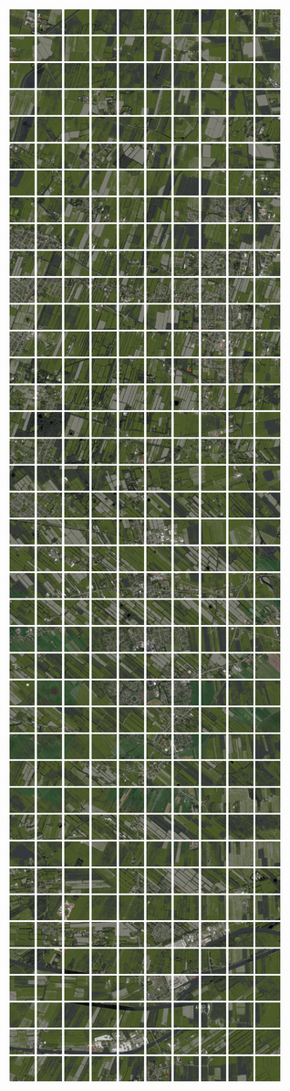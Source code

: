 <html>
<div>
<img src="https://github.com/HakkaTjakka/NL_TILE_MAP/blob/main/18/641/-1069/r.6410.-10690.png" height="44" width="44">
<img src="https://github.com/HakkaTjakka/NL_TILE_MAP/blob/main/18/641/-1069/r.6411.-10690.png" height="44" width="44">
<img src="https://github.com/HakkaTjakka/NL_TILE_MAP/blob/main/18/641/-1069/r.6412.-10690.png" height="44" width="44">
<img src="https://github.com/HakkaTjakka/NL_TILE_MAP/blob/main/18/641/-1069/r.6413.-10690.png" height="44" width="44">
<img src="https://github.com/HakkaTjakka/NL_TILE_MAP/blob/main/18/641/-1069/r.6414.-10690.png" height="44" width="44">
<img src="https://github.com/HakkaTjakka/NL_TILE_MAP/blob/main/18/641/-1069/r.6415.-10690.png" height="44" width="44">
<img src="https://github.com/HakkaTjakka/NL_TILE_MAP/blob/main/18/641/-1069/r.6416.-10690.png" height="44" width="44">
<img src="https://github.com/HakkaTjakka/NL_TILE_MAP/blob/main/18/641/-1069/r.6417.-10690.png" height="44" width="44">
<img src="https://github.com/HakkaTjakka/NL_TILE_MAP/blob/main/18/641/-1069/r.6418.-10690.png" height="44" width="44">
<img src="https://github.com/HakkaTjakka/NL_TILE_MAP/blob/main/18/641/-1069/r.6419.-10690.png" height="44" width="44">
<img src="https://github.com/HakkaTjakka/NL_TILE_MAP/blob/main/18/642/-1069/r.6420.-10690.png" height="44" width="44">
<img src="https://github.com/HakkaTjakka/NL_TILE_MAP/blob/main/18/642/-1069/r.6421.-10690.png" height="44" width="44">
<img src="https://github.com/HakkaTjakka/NL_TILE_MAP/blob/main/18/642/-1069/r.6422.-10690.png" height="44" width="44">
<img src="https://github.com/HakkaTjakka/NL_TILE_MAP/blob/main/18/642/-1069/r.6423.-10690.png" height="44" width="44">
<img src="https://github.com/HakkaTjakka/NL_TILE_MAP/blob/main/18/642/-1069/r.6424.-10690.png" height="44" width="44">
<img src="https://github.com/HakkaTjakka/NL_TILE_MAP/blob/main/18/642/-1069/r.6425.-10690.png" height="44" width="44">
<img src="https://github.com/HakkaTjakka/NL_TILE_MAP/blob/main/18/642/-1069/r.6426.-10690.png" height="44" width="44">
<img src="https://github.com/HakkaTjakka/NL_TILE_MAP/blob/main/18/642/-1069/r.6427.-10690.png" height="44" width="44">
<img src="https://github.com/HakkaTjakka/NL_TILE_MAP/blob/main/18/642/-1069/r.6428.-10690.png" height="44" width="44">
<img src="https://github.com/HakkaTjakka/NL_TILE_MAP/blob/main/18/642/-1069/r.6429.-10690.png" height="44" width="44">
<br>
<img src="https://github.com/HakkaTjakka/NL_TILE_MAP/blob/main/18/641/-1069/r.6410.-10689.png" height="44" width="44">
<img src="https://github.com/HakkaTjakka/NL_TILE_MAP/blob/main/18/641/-1069/r.6411.-10689.png" height="44" width="44">
<img src="https://github.com/HakkaTjakka/NL_TILE_MAP/blob/main/18/641/-1069/r.6412.-10689.png" height="44" width="44">
<img src="https://github.com/HakkaTjakka/NL_TILE_MAP/blob/main/18/641/-1069/r.6413.-10689.png" height="44" width="44">
<img src="https://github.com/HakkaTjakka/NL_TILE_MAP/blob/main/18/641/-1069/r.6414.-10689.png" height="44" width="44">
<img src="https://github.com/HakkaTjakka/NL_TILE_MAP/blob/main/18/641/-1069/r.6415.-10689.png" height="44" width="44">
<img src="https://github.com/HakkaTjakka/NL_TILE_MAP/blob/main/18/641/-1069/r.6416.-10689.png" height="44" width="44">
<img src="https://github.com/HakkaTjakka/NL_TILE_MAP/blob/main/18/641/-1069/r.6417.-10689.png" height="44" width="44">
<img src="https://github.com/HakkaTjakka/NL_TILE_MAP/blob/main/18/641/-1069/r.6418.-10689.png" height="44" width="44">
<img src="https://github.com/HakkaTjakka/NL_TILE_MAP/blob/main/18/641/-1069/r.6419.-10689.png" height="44" width="44">
<img src="https://github.com/HakkaTjakka/NL_TILE_MAP/blob/main/18/642/-1069/r.6420.-10689.png" height="44" width="44">
<img src="https://github.com/HakkaTjakka/NL_TILE_MAP/blob/main/18/642/-1069/r.6421.-10689.png" height="44" width="44">
<img src="https://github.com/HakkaTjakka/NL_TILE_MAP/blob/main/18/642/-1069/r.6422.-10689.png" height="44" width="44">
<img src="https://github.com/HakkaTjakka/NL_TILE_MAP/blob/main/18/642/-1069/r.6423.-10689.png" height="44" width="44">
<img src="https://github.com/HakkaTjakka/NL_TILE_MAP/blob/main/18/642/-1069/r.6424.-10689.png" height="44" width="44">
<img src="https://github.com/HakkaTjakka/NL_TILE_MAP/blob/main/18/642/-1069/r.6425.-10689.png" height="44" width="44">
<img src="https://github.com/HakkaTjakka/NL_TILE_MAP/blob/main/18/642/-1069/r.6426.-10689.png" height="44" width="44">
<img src="https://github.com/HakkaTjakka/NL_TILE_MAP/blob/main/18/642/-1069/r.6427.-10689.png" height="44" width="44">
<img src="https://github.com/HakkaTjakka/NL_TILE_MAP/blob/main/18/642/-1069/r.6428.-10689.png" height="44" width="44">
<img src="https://github.com/HakkaTjakka/NL_TILE_MAP/blob/main/18/642/-1069/r.6429.-10689.png" height="44" width="44">
<br>
<img src="https://github.com/HakkaTjakka/NL_TILE_MAP/blob/main/18/641/-1069/r.6410.-10688.png" height="44" width="44">
<img src="https://github.com/HakkaTjakka/NL_TILE_MAP/blob/main/18/641/-1069/r.6411.-10688.png" height="44" width="44">
<img src="https://github.com/HakkaTjakka/NL_TILE_MAP/blob/main/18/641/-1069/r.6412.-10688.png" height="44" width="44">
<img src="https://github.com/HakkaTjakka/NL_TILE_MAP/blob/main/18/641/-1069/r.6413.-10688.png" height="44" width="44">
<img src="https://github.com/HakkaTjakka/NL_TILE_MAP/blob/main/18/641/-1069/r.6414.-10688.png" height="44" width="44">
<img src="https://github.com/HakkaTjakka/NL_TILE_MAP/blob/main/18/641/-1069/r.6415.-10688.png" height="44" width="44">
<img src="https://github.com/HakkaTjakka/NL_TILE_MAP/blob/main/18/641/-1069/r.6416.-10688.png" height="44" width="44">
<img src="https://github.com/HakkaTjakka/NL_TILE_MAP/blob/main/18/641/-1069/r.6417.-10688.png" height="44" width="44">
<img src="https://github.com/HakkaTjakka/NL_TILE_MAP/blob/main/18/641/-1069/r.6418.-10688.png" height="44" width="44">
<img src="https://github.com/HakkaTjakka/NL_TILE_MAP/blob/main/18/641/-1069/r.6419.-10688.png" height="44" width="44">
<img src="https://github.com/HakkaTjakka/NL_TILE_MAP/blob/main/18/642/-1069/r.6420.-10688.png" height="44" width="44">
<img src="https://github.com/HakkaTjakka/NL_TILE_MAP/blob/main/18/642/-1069/r.6421.-10688.png" height="44" width="44">
<img src="https://github.com/HakkaTjakka/NL_TILE_MAP/blob/main/18/642/-1069/r.6422.-10688.png" height="44" width="44">
<img src="https://github.com/HakkaTjakka/NL_TILE_MAP/blob/main/18/642/-1069/r.6423.-10688.png" height="44" width="44">
<img src="https://github.com/HakkaTjakka/NL_TILE_MAP/blob/main/18/642/-1069/r.6424.-10688.png" height="44" width="44">
<img src="https://github.com/HakkaTjakka/NL_TILE_MAP/blob/main/18/642/-1069/r.6425.-10688.png" height="44" width="44">
<img src="https://github.com/HakkaTjakka/NL_TILE_MAP/blob/main/18/642/-1069/r.6426.-10688.png" height="44" width="44">
<img src="https://github.com/HakkaTjakka/NL_TILE_MAP/blob/main/18/642/-1069/r.6427.-10688.png" height="44" width="44">
<img src="https://github.com/HakkaTjakka/NL_TILE_MAP/blob/main/18/642/-1069/r.6428.-10688.png" height="44" width="44">
<img src="https://github.com/HakkaTjakka/NL_TILE_MAP/blob/main/18/642/-1069/r.6429.-10688.png" height="44" width="44">
<br>
<img src="https://github.com/HakkaTjakka/NL_TILE_MAP/blob/main/18/641/-1069/r.6410.-10687.png" height="44" width="44">
<img src="https://github.com/HakkaTjakka/NL_TILE_MAP/blob/main/18/641/-1069/r.6411.-10687.png" height="44" width="44">
<img src="https://github.com/HakkaTjakka/NL_TILE_MAP/blob/main/18/641/-1069/r.6412.-10687.png" height="44" width="44">
<img src="https://github.com/HakkaTjakka/NL_TILE_MAP/blob/main/18/641/-1069/r.6413.-10687.png" height="44" width="44">
<img src="https://github.com/HakkaTjakka/NL_TILE_MAP/blob/main/18/641/-1069/r.6414.-10687.png" height="44" width="44">
<img src="https://github.com/HakkaTjakka/NL_TILE_MAP/blob/main/18/641/-1069/r.6415.-10687.png" height="44" width="44">
<img src="https://github.com/HakkaTjakka/NL_TILE_MAP/blob/main/18/641/-1069/r.6416.-10687.png" height="44" width="44">
<img src="https://github.com/HakkaTjakka/NL_TILE_MAP/blob/main/18/641/-1069/r.6417.-10687.png" height="44" width="44">
<img src="https://github.com/HakkaTjakka/NL_TILE_MAP/blob/main/18/641/-1069/r.6418.-10687.png" height="44" width="44">
<img src="https://github.com/HakkaTjakka/NL_TILE_MAP/blob/main/18/641/-1069/r.6419.-10687.png" height="44" width="44">
<img src="https://github.com/HakkaTjakka/NL_TILE_MAP/blob/main/18/642/-1069/r.6420.-10687.png" height="44" width="44">
<img src="https://github.com/HakkaTjakka/NL_TILE_MAP/blob/main/18/642/-1069/r.6421.-10687.png" height="44" width="44">
<img src="https://github.com/HakkaTjakka/NL_TILE_MAP/blob/main/18/642/-1069/r.6422.-10687.png" height="44" width="44">
<img src="https://github.com/HakkaTjakka/NL_TILE_MAP/blob/main/18/642/-1069/r.6423.-10687.png" height="44" width="44">
<img src="https://github.com/HakkaTjakka/NL_TILE_MAP/blob/main/18/642/-1069/r.6424.-10687.png" height="44" width="44">
<img src="https://github.com/HakkaTjakka/NL_TILE_MAP/blob/main/18/642/-1069/r.6425.-10687.png" height="44" width="44">
<img src="https://github.com/HakkaTjakka/NL_TILE_MAP/blob/main/18/642/-1069/r.6426.-10687.png" height="44" width="44">
<img src="https://github.com/HakkaTjakka/NL_TILE_MAP/blob/main/18/642/-1069/r.6427.-10687.png" height="44" width="44">
<img src="https://github.com/HakkaTjakka/NL_TILE_MAP/blob/main/18/642/-1069/r.6428.-10687.png" height="44" width="44">
<img src="https://github.com/HakkaTjakka/NL_TILE_MAP/blob/main/18/642/-1069/r.6429.-10687.png" height="44" width="44">
<br>
<img src="https://github.com/HakkaTjakka/NL_TILE_MAP/blob/main/18/641/-1069/r.6410.-10686.png" height="44" width="44">
<img src="https://github.com/HakkaTjakka/NL_TILE_MAP/blob/main/18/641/-1069/r.6411.-10686.png" height="44" width="44">
<img src="https://github.com/HakkaTjakka/NL_TILE_MAP/blob/main/18/641/-1069/r.6412.-10686.png" height="44" width="44">
<img src="https://github.com/HakkaTjakka/NL_TILE_MAP/blob/main/18/641/-1069/r.6413.-10686.png" height="44" width="44">
<img src="https://github.com/HakkaTjakka/NL_TILE_MAP/blob/main/18/641/-1069/r.6414.-10686.png" height="44" width="44">
<img src="https://github.com/HakkaTjakka/NL_TILE_MAP/blob/main/18/641/-1069/r.6415.-10686.png" height="44" width="44">
<img src="https://github.com/HakkaTjakka/NL_TILE_MAP/blob/main/18/641/-1069/r.6416.-10686.png" height="44" width="44">
<img src="https://github.com/HakkaTjakka/NL_TILE_MAP/blob/main/18/641/-1069/r.6417.-10686.png" height="44" width="44">
<img src="https://github.com/HakkaTjakka/NL_TILE_MAP/blob/main/18/641/-1069/r.6418.-10686.png" height="44" width="44">
<img src="https://github.com/HakkaTjakka/NL_TILE_MAP/blob/main/18/641/-1069/r.6419.-10686.png" height="44" width="44">
<img src="https://github.com/HakkaTjakka/NL_TILE_MAP/blob/main/18/642/-1069/r.6420.-10686.png" height="44" width="44">
<img src="https://github.com/HakkaTjakka/NL_TILE_MAP/blob/main/18/642/-1069/r.6421.-10686.png" height="44" width="44">
<img src="https://github.com/HakkaTjakka/NL_TILE_MAP/blob/main/18/642/-1069/r.6422.-10686.png" height="44" width="44">
<img src="https://github.com/HakkaTjakka/NL_TILE_MAP/blob/main/18/642/-1069/r.6423.-10686.png" height="44" width="44">
<img src="https://github.com/HakkaTjakka/NL_TILE_MAP/blob/main/18/642/-1069/r.6424.-10686.png" height="44" width="44">
<img src="https://github.com/HakkaTjakka/NL_TILE_MAP/blob/main/18/642/-1069/r.6425.-10686.png" height="44" width="44">
<img src="https://github.com/HakkaTjakka/NL_TILE_MAP/blob/main/18/642/-1069/r.6426.-10686.png" height="44" width="44">
<img src="https://github.com/HakkaTjakka/NL_TILE_MAP/blob/main/18/642/-1069/r.6427.-10686.png" height="44" width="44">
<img src="https://github.com/HakkaTjakka/NL_TILE_MAP/blob/main/18/642/-1069/r.6428.-10686.png" height="44" width="44">
<img src="https://github.com/HakkaTjakka/NL_TILE_MAP/blob/main/18/642/-1069/r.6429.-10686.png" height="44" width="44">
<br>
<img src="https://github.com/HakkaTjakka/NL_TILE_MAP/blob/main/18/641/-1069/r.6410.-10685.png" height="44" width="44">
<img src="https://github.com/HakkaTjakka/NL_TILE_MAP/blob/main/18/641/-1069/r.6411.-10685.png" height="44" width="44">
<img src="https://github.com/HakkaTjakka/NL_TILE_MAP/blob/main/18/641/-1069/r.6412.-10685.png" height="44" width="44">
<img src="https://github.com/HakkaTjakka/NL_TILE_MAP/blob/main/18/641/-1069/r.6413.-10685.png" height="44" width="44">
<img src="https://github.com/HakkaTjakka/NL_TILE_MAP/blob/main/18/641/-1069/r.6414.-10685.png" height="44" width="44">
<img src="https://github.com/HakkaTjakka/NL_TILE_MAP/blob/main/18/641/-1069/r.6415.-10685.png" height="44" width="44">
<img src="https://github.com/HakkaTjakka/NL_TILE_MAP/blob/main/18/641/-1069/r.6416.-10685.png" height="44" width="44">
<img src="https://github.com/HakkaTjakka/NL_TILE_MAP/blob/main/18/641/-1069/r.6417.-10685.png" height="44" width="44">
<img src="https://github.com/HakkaTjakka/NL_TILE_MAP/blob/main/18/641/-1069/r.6418.-10685.png" height="44" width="44">
<img src="https://github.com/HakkaTjakka/NL_TILE_MAP/blob/main/18/641/-1069/r.6419.-10685.png" height="44" width="44">
<img src="https://github.com/HakkaTjakka/NL_TILE_MAP/blob/main/18/642/-1069/r.6420.-10685.png" height="44" width="44">
<img src="https://github.com/HakkaTjakka/NL_TILE_MAP/blob/main/18/642/-1069/r.6421.-10685.png" height="44" width="44">
<img src="https://github.com/HakkaTjakka/NL_TILE_MAP/blob/main/18/642/-1069/r.6422.-10685.png" height="44" width="44">
<img src="https://github.com/HakkaTjakka/NL_TILE_MAP/blob/main/18/642/-1069/r.6423.-10685.png" height="44" width="44">
<img src="https://github.com/HakkaTjakka/NL_TILE_MAP/blob/main/18/642/-1069/r.6424.-10685.png" height="44" width="44">
<img src="https://github.com/HakkaTjakka/NL_TILE_MAP/blob/main/18/642/-1069/r.6425.-10685.png" height="44" width="44">
<img src="https://github.com/HakkaTjakka/NL_TILE_MAP/blob/main/18/642/-1069/r.6426.-10685.png" height="44" width="44">
<img src="https://github.com/HakkaTjakka/NL_TILE_MAP/blob/main/18/642/-1069/r.6427.-10685.png" height="44" width="44">
<img src="https://github.com/HakkaTjakka/NL_TILE_MAP/blob/main/18/642/-1069/r.6428.-10685.png" height="44" width="44">
<img src="https://github.com/HakkaTjakka/NL_TILE_MAP/blob/main/18/642/-1069/r.6429.-10685.png" height="44" width="44">
<br>
<img src="https://github.com/HakkaTjakka/NL_TILE_MAP/blob/main/18/641/-1069/r.6410.-10684.png" height="44" width="44">
<img src="https://github.com/HakkaTjakka/NL_TILE_MAP/blob/main/18/641/-1069/r.6411.-10684.png" height="44" width="44">
<img src="https://github.com/HakkaTjakka/NL_TILE_MAP/blob/main/18/641/-1069/r.6412.-10684.png" height="44" width="44">
<img src="https://github.com/HakkaTjakka/NL_TILE_MAP/blob/main/18/641/-1069/r.6413.-10684.png" height="44" width="44">
<img src="https://github.com/HakkaTjakka/NL_TILE_MAP/blob/main/18/641/-1069/r.6414.-10684.png" height="44" width="44">
<img src="https://github.com/HakkaTjakka/NL_TILE_MAP/blob/main/18/641/-1069/r.6415.-10684.png" height="44" width="44">
<img src="https://github.com/HakkaTjakka/NL_TILE_MAP/blob/main/18/641/-1069/r.6416.-10684.png" height="44" width="44">
<img src="https://github.com/HakkaTjakka/NL_TILE_MAP/blob/main/18/641/-1069/r.6417.-10684.png" height="44" width="44">
<img src="https://github.com/HakkaTjakka/NL_TILE_MAP/blob/main/18/641/-1069/r.6418.-10684.png" height="44" width="44">
<img src="https://github.com/HakkaTjakka/NL_TILE_MAP/blob/main/18/641/-1069/r.6419.-10684.png" height="44" width="44">
<img src="https://github.com/HakkaTjakka/NL_TILE_MAP/blob/main/18/642/-1069/r.6420.-10684.png" height="44" width="44">
<img src="https://github.com/HakkaTjakka/NL_TILE_MAP/blob/main/18/642/-1069/r.6421.-10684.png" height="44" width="44">
<img src="https://github.com/HakkaTjakka/NL_TILE_MAP/blob/main/18/642/-1069/r.6422.-10684.png" height="44" width="44">
<img src="https://github.com/HakkaTjakka/NL_TILE_MAP/blob/main/18/642/-1069/r.6423.-10684.png" height="44" width="44">
<img src="https://github.com/HakkaTjakka/NL_TILE_MAP/blob/main/18/642/-1069/r.6424.-10684.png" height="44" width="44">
<img src="https://github.com/HakkaTjakka/NL_TILE_MAP/blob/main/18/642/-1069/r.6425.-10684.png" height="44" width="44">
<img src="https://github.com/HakkaTjakka/NL_TILE_MAP/blob/main/18/642/-1069/r.6426.-10684.png" height="44" width="44">
<img src="https://github.com/HakkaTjakka/NL_TILE_MAP/blob/main/18/642/-1069/r.6427.-10684.png" height="44" width="44">
<img src="https://github.com/HakkaTjakka/NL_TILE_MAP/blob/main/18/642/-1069/r.6428.-10684.png" height="44" width="44">
<img src="https://github.com/HakkaTjakka/NL_TILE_MAP/blob/main/18/642/-1069/r.6429.-10684.png" height="44" width="44">
<br>
<img src="https://github.com/HakkaTjakka/NL_TILE_MAP/blob/main/18/641/-1069/r.6410.-10683.png" height="44" width="44">
<img src="https://github.com/HakkaTjakka/NL_TILE_MAP/blob/main/18/641/-1069/r.6411.-10683.png" height="44" width="44">
<img src="https://github.com/HakkaTjakka/NL_TILE_MAP/blob/main/18/641/-1069/r.6412.-10683.png" height="44" width="44">
<img src="https://github.com/HakkaTjakka/NL_TILE_MAP/blob/main/18/641/-1069/r.6413.-10683.png" height="44" width="44">
<img src="https://github.com/HakkaTjakka/NL_TILE_MAP/blob/main/18/641/-1069/r.6414.-10683.png" height="44" width="44">
<img src="https://github.com/HakkaTjakka/NL_TILE_MAP/blob/main/18/641/-1069/r.6415.-10683.png" height="44" width="44">
<img src="https://github.com/HakkaTjakka/NL_TILE_MAP/blob/main/18/641/-1069/r.6416.-10683.png" height="44" width="44">
<img src="https://github.com/HakkaTjakka/NL_TILE_MAP/blob/main/18/641/-1069/r.6417.-10683.png" height="44" width="44">
<img src="https://github.com/HakkaTjakka/NL_TILE_MAP/blob/main/18/641/-1069/r.6418.-10683.png" height="44" width="44">
<img src="https://github.com/HakkaTjakka/NL_TILE_MAP/blob/main/18/641/-1069/r.6419.-10683.png" height="44" width="44">
<img src="https://github.com/HakkaTjakka/NL_TILE_MAP/blob/main/18/642/-1069/r.6420.-10683.png" height="44" width="44">
<img src="https://github.com/HakkaTjakka/NL_TILE_MAP/blob/main/18/642/-1069/r.6421.-10683.png" height="44" width="44">
<img src="https://github.com/HakkaTjakka/NL_TILE_MAP/blob/main/18/642/-1069/r.6422.-10683.png" height="44" width="44">
<img src="https://github.com/HakkaTjakka/NL_TILE_MAP/blob/main/18/642/-1069/r.6423.-10683.png" height="44" width="44">
<img src="https://github.com/HakkaTjakka/NL_TILE_MAP/blob/main/18/642/-1069/r.6424.-10683.png" height="44" width="44">
<img src="https://github.com/HakkaTjakka/NL_TILE_MAP/blob/main/18/642/-1069/r.6425.-10683.png" height="44" width="44">
<img src="https://github.com/HakkaTjakka/NL_TILE_MAP/blob/main/18/642/-1069/r.6426.-10683.png" height="44" width="44">
<img src="https://github.com/HakkaTjakka/NL_TILE_MAP/blob/main/18/642/-1069/r.6427.-10683.png" height="44" width="44">
<img src="https://github.com/HakkaTjakka/NL_TILE_MAP/blob/main/18/642/-1069/r.6428.-10683.png" height="44" width="44">
<img src="https://github.com/HakkaTjakka/NL_TILE_MAP/blob/main/18/642/-1069/r.6429.-10683.png" height="44" width="44">
<br>
<img src="https://github.com/HakkaTjakka/NL_TILE_MAP/blob/main/18/641/-1069/r.6410.-10682.png" height="44" width="44">
<img src="https://github.com/HakkaTjakka/NL_TILE_MAP/blob/main/18/641/-1069/r.6411.-10682.png" height="44" width="44">
<img src="https://github.com/HakkaTjakka/NL_TILE_MAP/blob/main/18/641/-1069/r.6412.-10682.png" height="44" width="44">
<img src="https://github.com/HakkaTjakka/NL_TILE_MAP/blob/main/18/641/-1069/r.6413.-10682.png" height="44" width="44">
<img src="https://github.com/HakkaTjakka/NL_TILE_MAP/blob/main/18/641/-1069/r.6414.-10682.png" height="44" width="44">
<img src="https://github.com/HakkaTjakka/NL_TILE_MAP/blob/main/18/641/-1069/r.6415.-10682.png" height="44" width="44">
<img src="https://github.com/HakkaTjakka/NL_TILE_MAP/blob/main/18/641/-1069/r.6416.-10682.png" height="44" width="44">
<img src="https://github.com/HakkaTjakka/NL_TILE_MAP/blob/main/18/641/-1069/r.6417.-10682.png" height="44" width="44">
<img src="https://github.com/HakkaTjakka/NL_TILE_MAP/blob/main/18/641/-1069/r.6418.-10682.png" height="44" width="44">
<img src="https://github.com/HakkaTjakka/NL_TILE_MAP/blob/main/18/641/-1069/r.6419.-10682.png" height="44" width="44">
<img src="https://github.com/HakkaTjakka/NL_TILE_MAP/blob/main/18/642/-1069/r.6420.-10682.png" height="44" width="44">
<img src="https://github.com/HakkaTjakka/NL_TILE_MAP/blob/main/18/642/-1069/r.6421.-10682.png" height="44" width="44">
<img src="https://github.com/HakkaTjakka/NL_TILE_MAP/blob/main/18/642/-1069/r.6422.-10682.png" height="44" width="44">
<img src="https://github.com/HakkaTjakka/NL_TILE_MAP/blob/main/18/642/-1069/r.6423.-10682.png" height="44" width="44">
<img src="https://github.com/HakkaTjakka/NL_TILE_MAP/blob/main/18/642/-1069/r.6424.-10682.png" height="44" width="44">
<img src="https://github.com/HakkaTjakka/NL_TILE_MAP/blob/main/18/642/-1069/r.6425.-10682.png" height="44" width="44">
<img src="https://github.com/HakkaTjakka/NL_TILE_MAP/blob/main/18/642/-1069/r.6426.-10682.png" height="44" width="44">
<img src="https://github.com/HakkaTjakka/NL_TILE_MAP/blob/main/18/642/-1069/r.6427.-10682.png" height="44" width="44">
<img src="https://github.com/HakkaTjakka/NL_TILE_MAP/blob/main/18/642/-1069/r.6428.-10682.png" height="44" width="44">
<img src="https://github.com/HakkaTjakka/NL_TILE_MAP/blob/main/18/642/-1069/r.6429.-10682.png" height="44" width="44">
<br>
<img src="https://github.com/HakkaTjakka/NL_TILE_MAP/blob/main/18/641/-1069/r.6410.-10681.png" height="44" width="44">
<img src="https://github.com/HakkaTjakka/NL_TILE_MAP/blob/main/18/641/-1069/r.6411.-10681.png" height="44" width="44">
<img src="https://github.com/HakkaTjakka/NL_TILE_MAP/blob/main/18/641/-1069/r.6412.-10681.png" height="44" width="44">
<img src="https://github.com/HakkaTjakka/NL_TILE_MAP/blob/main/18/641/-1069/r.6413.-10681.png" height="44" width="44">
<img src="https://github.com/HakkaTjakka/NL_TILE_MAP/blob/main/18/641/-1069/r.6414.-10681.png" height="44" width="44">
<img src="https://github.com/HakkaTjakka/NL_TILE_MAP/blob/main/18/641/-1069/r.6415.-10681.png" height="44" width="44">
<img src="https://github.com/HakkaTjakka/NL_TILE_MAP/blob/main/18/641/-1069/r.6416.-10681.png" height="44" width="44">
<img src="https://github.com/HakkaTjakka/NL_TILE_MAP/blob/main/18/641/-1069/r.6417.-10681.png" height="44" width="44">
<img src="https://github.com/HakkaTjakka/NL_TILE_MAP/blob/main/18/641/-1069/r.6418.-10681.png" height="44" width="44">
<img src="https://github.com/HakkaTjakka/NL_TILE_MAP/blob/main/18/641/-1069/r.6419.-10681.png" height="44" width="44">
<img src="https://github.com/HakkaTjakka/NL_TILE_MAP/blob/main/18/642/-1069/r.6420.-10681.png" height="44" width="44">
<img src="https://github.com/HakkaTjakka/NL_TILE_MAP/blob/main/18/642/-1069/r.6421.-10681.png" height="44" width="44">
<img src="https://github.com/HakkaTjakka/NL_TILE_MAP/blob/main/18/642/-1069/r.6422.-10681.png" height="44" width="44">
<img src="https://github.com/HakkaTjakka/NL_TILE_MAP/blob/main/18/642/-1069/r.6423.-10681.png" height="44" width="44">
<img src="https://github.com/HakkaTjakka/NL_TILE_MAP/blob/main/18/642/-1069/r.6424.-10681.png" height="44" width="44">
<img src="https://github.com/HakkaTjakka/NL_TILE_MAP/blob/main/18/642/-1069/r.6425.-10681.png" height="44" width="44">
<img src="https://github.com/HakkaTjakka/NL_TILE_MAP/blob/main/18/642/-1069/r.6426.-10681.png" height="44" width="44">
<img src="https://github.com/HakkaTjakka/NL_TILE_MAP/blob/main/18/642/-1069/r.6427.-10681.png" height="44" width="44">
<img src="https://github.com/HakkaTjakka/NL_TILE_MAP/blob/main/18/642/-1069/r.6428.-10681.png" height="44" width="44">
<img src="https://github.com/HakkaTjakka/NL_TILE_MAP/blob/main/18/642/-1069/r.6429.-10681.png" height="44" width="44">
<br>
<img src="https://github.com/HakkaTjakka/NL_TILE_MAP/blob/main/18/641/-1068/r.6410.-10680.png" height="44" width="44">
<img src="https://github.com/HakkaTjakka/NL_TILE_MAP/blob/main/18/641/-1068/r.6411.-10680.png" height="44" width="44">
<img src="https://github.com/HakkaTjakka/NL_TILE_MAP/blob/main/18/641/-1068/r.6412.-10680.png" height="44" width="44">
<img src="https://github.com/HakkaTjakka/NL_TILE_MAP/blob/main/18/641/-1068/r.6413.-10680.png" height="44" width="44">
<img src="https://github.com/HakkaTjakka/NL_TILE_MAP/blob/main/18/641/-1068/r.6414.-10680.png" height="44" width="44">
<img src="https://github.com/HakkaTjakka/NL_TILE_MAP/blob/main/18/641/-1068/r.6415.-10680.png" height="44" width="44">
<img src="https://github.com/HakkaTjakka/NL_TILE_MAP/blob/main/18/641/-1068/r.6416.-10680.png" height="44" width="44">
<img src="https://github.com/HakkaTjakka/NL_TILE_MAP/blob/main/18/641/-1068/r.6417.-10680.png" height="44" width="44">
<img src="https://github.com/HakkaTjakka/NL_TILE_MAP/blob/main/18/641/-1068/r.6418.-10680.png" height="44" width="44">
<img src="https://github.com/HakkaTjakka/NL_TILE_MAP/blob/main/18/641/-1068/r.6419.-10680.png" height="44" width="44">
<img src="https://github.com/HakkaTjakka/NL_TILE_MAP/blob/main/18/642/-1068/r.6420.-10680.png" height="44" width="44">
<img src="https://github.com/HakkaTjakka/NL_TILE_MAP/blob/main/18/642/-1068/r.6421.-10680.png" height="44" width="44">
<img src="https://github.com/HakkaTjakka/NL_TILE_MAP/blob/main/18/642/-1068/r.6422.-10680.png" height="44" width="44">
<img src="https://github.com/HakkaTjakka/NL_TILE_MAP/blob/main/18/642/-1068/r.6423.-10680.png" height="44" width="44">
<img src="https://github.com/HakkaTjakka/NL_TILE_MAP/blob/main/18/642/-1068/r.6424.-10680.png" height="44" width="44">
<img src="https://github.com/HakkaTjakka/NL_TILE_MAP/blob/main/18/642/-1068/r.6425.-10680.png" height="44" width="44">
<img src="https://github.com/HakkaTjakka/NL_TILE_MAP/blob/main/18/642/-1068/r.6426.-10680.png" height="44" width="44">
<img src="https://github.com/HakkaTjakka/NL_TILE_MAP/blob/main/18/642/-1068/r.6427.-10680.png" height="44" width="44">
<img src="https://github.com/HakkaTjakka/NL_TILE_MAP/blob/main/18/642/-1068/r.6428.-10680.png" height="44" width="44">
<img src="https://github.com/HakkaTjakka/NL_TILE_MAP/blob/main/18/642/-1068/r.6429.-10680.png" height="44" width="44">
<br>
<img src="https://github.com/HakkaTjakka/NL_TILE_MAP/blob/main/18/641/-1068/r.6410.-10679.png" height="44" width="44">
<img src="https://github.com/HakkaTjakka/NL_TILE_MAP/blob/main/18/641/-1068/r.6411.-10679.png" height="44" width="44">
<img src="https://github.com/HakkaTjakka/NL_TILE_MAP/blob/main/18/641/-1068/r.6412.-10679.png" height="44" width="44">
<img src="https://github.com/HakkaTjakka/NL_TILE_MAP/blob/main/18/641/-1068/r.6413.-10679.png" height="44" width="44">
<img src="https://github.com/HakkaTjakka/NL_TILE_MAP/blob/main/18/641/-1068/r.6414.-10679.png" height="44" width="44">
<img src="https://github.com/HakkaTjakka/NL_TILE_MAP/blob/main/18/641/-1068/r.6415.-10679.png" height="44" width="44">
<img src="https://github.com/HakkaTjakka/NL_TILE_MAP/blob/main/18/641/-1068/r.6416.-10679.png" height="44" width="44">
<img src="https://github.com/HakkaTjakka/NL_TILE_MAP/blob/main/18/641/-1068/r.6417.-10679.png" height="44" width="44">
<img src="https://github.com/HakkaTjakka/NL_TILE_MAP/blob/main/18/641/-1068/r.6418.-10679.png" height="44" width="44">
<img src="https://github.com/HakkaTjakka/NL_TILE_MAP/blob/main/18/641/-1068/r.6419.-10679.png" height="44" width="44">
<img src="https://github.com/HakkaTjakka/NL_TILE_MAP/blob/main/18/642/-1068/r.6420.-10679.png" height="44" width="44">
<img src="https://github.com/HakkaTjakka/NL_TILE_MAP/blob/main/18/642/-1068/r.6421.-10679.png" height="44" width="44">
<img src="https://github.com/HakkaTjakka/NL_TILE_MAP/blob/main/18/642/-1068/r.6422.-10679.png" height="44" width="44">
<img src="https://github.com/HakkaTjakka/NL_TILE_MAP/blob/main/18/642/-1068/r.6423.-10679.png" height="44" width="44">
<img src="https://github.com/HakkaTjakka/NL_TILE_MAP/blob/main/18/642/-1068/r.6424.-10679.png" height="44" width="44">
<img src="https://github.com/HakkaTjakka/NL_TILE_MAP/blob/main/18/642/-1068/r.6425.-10679.png" height="44" width="44">
<img src="https://github.com/HakkaTjakka/NL_TILE_MAP/blob/main/18/642/-1068/r.6426.-10679.png" height="44" width="44">
<img src="https://github.com/HakkaTjakka/NL_TILE_MAP/blob/main/18/642/-1068/r.6427.-10679.png" height="44" width="44">
<img src="https://github.com/HakkaTjakka/NL_TILE_MAP/blob/main/18/642/-1068/r.6428.-10679.png" height="44" width="44">
<img src="https://github.com/HakkaTjakka/NL_TILE_MAP/blob/main/18/642/-1068/r.6429.-10679.png" height="44" width="44">
<br>
<img src="https://github.com/HakkaTjakka/NL_TILE_MAP/blob/main/18/641/-1068/r.6410.-10678.png" height="44" width="44">
<img src="https://github.com/HakkaTjakka/NL_TILE_MAP/blob/main/18/641/-1068/r.6411.-10678.png" height="44" width="44">
<img src="https://github.com/HakkaTjakka/NL_TILE_MAP/blob/main/18/641/-1068/r.6412.-10678.png" height="44" width="44">
<img src="https://github.com/HakkaTjakka/NL_TILE_MAP/blob/main/18/641/-1068/r.6413.-10678.png" height="44" width="44">
<img src="https://github.com/HakkaTjakka/NL_TILE_MAP/blob/main/18/641/-1068/r.6414.-10678.png" height="44" width="44">
<img src="https://github.com/HakkaTjakka/NL_TILE_MAP/blob/main/18/641/-1068/r.6415.-10678.png" height="44" width="44">
<img src="https://github.com/HakkaTjakka/NL_TILE_MAP/blob/main/18/641/-1068/r.6416.-10678.png" height="44" width="44">
<img src="https://github.com/HakkaTjakka/NL_TILE_MAP/blob/main/18/641/-1068/r.6417.-10678.png" height="44" width="44">
<img src="https://github.com/HakkaTjakka/NL_TILE_MAP/blob/main/18/641/-1068/r.6418.-10678.png" height="44" width="44">
<img src="https://github.com/HakkaTjakka/NL_TILE_MAP/blob/main/18/641/-1068/r.6419.-10678.png" height="44" width="44">
<img src="https://github.com/HakkaTjakka/NL_TILE_MAP/blob/main/18/642/-1068/r.6420.-10678.png" height="44" width="44">
<img src="https://github.com/HakkaTjakka/NL_TILE_MAP/blob/main/18/642/-1068/r.6421.-10678.png" height="44" width="44">
<img src="https://github.com/HakkaTjakka/NL_TILE_MAP/blob/main/18/642/-1068/r.6422.-10678.png" height="44" width="44">
<img src="https://github.com/HakkaTjakka/NL_TILE_MAP/blob/main/18/642/-1068/r.6423.-10678.png" height="44" width="44">
<img src="https://github.com/HakkaTjakka/NL_TILE_MAP/blob/main/18/642/-1068/r.6424.-10678.png" height="44" width="44">
<img src="https://github.com/HakkaTjakka/NL_TILE_MAP/blob/main/18/642/-1068/r.6425.-10678.png" height="44" width="44">
<img src="https://github.com/HakkaTjakka/NL_TILE_MAP/blob/main/18/642/-1068/r.6426.-10678.png" height="44" width="44">
<img src="https://github.com/HakkaTjakka/NL_TILE_MAP/blob/main/18/642/-1068/r.6427.-10678.png" height="44" width="44">
<img src="https://github.com/HakkaTjakka/NL_TILE_MAP/blob/main/18/642/-1068/r.6428.-10678.png" height="44" width="44">
<img src="https://github.com/HakkaTjakka/NL_TILE_MAP/blob/main/18/642/-1068/r.6429.-10678.png" height="44" width="44">
<br>
<img src="https://github.com/HakkaTjakka/NL_TILE_MAP/blob/main/18/641/-1068/r.6410.-10677.png" height="44" width="44">
<img src="https://github.com/HakkaTjakka/NL_TILE_MAP/blob/main/18/641/-1068/r.6411.-10677.png" height="44" width="44">
<img src="https://github.com/HakkaTjakka/NL_TILE_MAP/blob/main/18/641/-1068/r.6412.-10677.png" height="44" width="44">
<img src="https://github.com/HakkaTjakka/NL_TILE_MAP/blob/main/18/641/-1068/r.6413.-10677.png" height="44" width="44">
<img src="https://github.com/HakkaTjakka/NL_TILE_MAP/blob/main/18/641/-1068/r.6414.-10677.png" height="44" width="44">
<img src="https://github.com/HakkaTjakka/NL_TILE_MAP/blob/main/18/641/-1068/r.6415.-10677.png" height="44" width="44">
<img src="https://github.com/HakkaTjakka/NL_TILE_MAP/blob/main/18/641/-1068/r.6416.-10677.png" height="44" width="44">
<img src="https://github.com/HakkaTjakka/NL_TILE_MAP/blob/main/18/641/-1068/r.6417.-10677.png" height="44" width="44">
<img src="https://github.com/HakkaTjakka/NL_TILE_MAP/blob/main/18/641/-1068/r.6418.-10677.png" height="44" width="44">
<img src="https://github.com/HakkaTjakka/NL_TILE_MAP/blob/main/18/641/-1068/r.6419.-10677.png" height="44" width="44">
<img src="https://github.com/HakkaTjakka/NL_TILE_MAP/blob/main/18/642/-1068/r.6420.-10677.png" height="44" width="44">
<img src="https://github.com/HakkaTjakka/NL_TILE_MAP/blob/main/18/642/-1068/r.6421.-10677.png" height="44" width="44">
<img src="https://github.com/HakkaTjakka/NL_TILE_MAP/blob/main/18/642/-1068/r.6422.-10677.png" height="44" width="44">
<img src="https://github.com/HakkaTjakka/NL_TILE_MAP/blob/main/18/642/-1068/r.6423.-10677.png" height="44" width="44">
<img src="https://github.com/HakkaTjakka/NL_TILE_MAP/blob/main/18/642/-1068/r.6424.-10677.png" height="44" width="44">
<img src="https://github.com/HakkaTjakka/NL_TILE_MAP/blob/main/18/642/-1068/r.6425.-10677.png" height="44" width="44">
<img src="https://github.com/HakkaTjakka/NL_TILE_MAP/blob/main/18/642/-1068/r.6426.-10677.png" height="44" width="44">
<img src="https://github.com/HakkaTjakka/NL_TILE_MAP/blob/main/18/642/-1068/r.6427.-10677.png" height="44" width="44">
<img src="https://github.com/HakkaTjakka/NL_TILE_MAP/blob/main/18/642/-1068/r.6428.-10677.png" height="44" width="44">
<img src="https://github.com/HakkaTjakka/NL_TILE_MAP/blob/main/18/642/-1068/r.6429.-10677.png" height="44" width="44">
<br>
<img src="https://github.com/HakkaTjakka/NL_TILE_MAP/blob/main/18/641/-1068/r.6410.-10676.png" height="44" width="44">
<img src="https://github.com/HakkaTjakka/NL_TILE_MAP/blob/main/18/641/-1068/r.6411.-10676.png" height="44" width="44">
<img src="https://github.com/HakkaTjakka/NL_TILE_MAP/blob/main/18/641/-1068/r.6412.-10676.png" height="44" width="44">
<img src="https://github.com/HakkaTjakka/NL_TILE_MAP/blob/main/18/641/-1068/r.6413.-10676.png" height="44" width="44">
<img src="https://github.com/HakkaTjakka/NL_TILE_MAP/blob/main/18/641/-1068/r.6414.-10676.png" height="44" width="44">
<img src="https://github.com/HakkaTjakka/NL_TILE_MAP/blob/main/18/641/-1068/r.6415.-10676.png" height="44" width="44">
<img src="https://github.com/HakkaTjakka/NL_TILE_MAP/blob/main/18/641/-1068/r.6416.-10676.png" height="44" width="44">
<img src="https://github.com/HakkaTjakka/NL_TILE_MAP/blob/main/18/641/-1068/r.6417.-10676.png" height="44" width="44">
<img src="https://github.com/HakkaTjakka/NL_TILE_MAP/blob/main/18/641/-1068/r.6418.-10676.png" height="44" width="44">
<img src="https://github.com/HakkaTjakka/NL_TILE_MAP/blob/main/18/641/-1068/r.6419.-10676.png" height="44" width="44">
<img src="https://github.com/HakkaTjakka/NL_TILE_MAP/blob/main/18/642/-1068/r.6420.-10676.png" height="44" width="44">
<img src="https://github.com/HakkaTjakka/NL_TILE_MAP/blob/main/18/642/-1068/r.6421.-10676.png" height="44" width="44">
<img src="https://github.com/HakkaTjakka/NL_TILE_MAP/blob/main/18/642/-1068/r.6422.-10676.png" height="44" width="44">
<img src="https://github.com/HakkaTjakka/NL_TILE_MAP/blob/main/18/642/-1068/r.6423.-10676.png" height="44" width="44">
<img src="https://github.com/HakkaTjakka/NL_TILE_MAP/blob/main/18/642/-1068/r.6424.-10676.png" height="44" width="44">
<img src="https://github.com/HakkaTjakka/NL_TILE_MAP/blob/main/18/642/-1068/r.6425.-10676.png" height="44" width="44">
<img src="https://github.com/HakkaTjakka/NL_TILE_MAP/blob/main/18/642/-1068/r.6426.-10676.png" height="44" width="44">
<img src="https://github.com/HakkaTjakka/NL_TILE_MAP/blob/main/18/642/-1068/r.6427.-10676.png" height="44" width="44">
<img src="https://github.com/HakkaTjakka/NL_TILE_MAP/blob/main/18/642/-1068/r.6428.-10676.png" height="44" width="44">
<img src="https://github.com/HakkaTjakka/NL_TILE_MAP/blob/main/18/642/-1068/r.6429.-10676.png" height="44" width="44">
<br>
<img src="https://github.com/HakkaTjakka/NL_TILE_MAP/blob/main/18/641/-1068/r.6410.-10675.png" height="44" width="44">
<img src="https://github.com/HakkaTjakka/NL_TILE_MAP/blob/main/18/641/-1068/r.6411.-10675.png" height="44" width="44">
<img src="https://github.com/HakkaTjakka/NL_TILE_MAP/blob/main/18/641/-1068/r.6412.-10675.png" height="44" width="44">
<img src="https://github.com/HakkaTjakka/NL_TILE_MAP/blob/main/18/641/-1068/r.6413.-10675.png" height="44" width="44">
<img src="https://github.com/HakkaTjakka/NL_TILE_MAP/blob/main/18/641/-1068/r.6414.-10675.png" height="44" width="44">
<img src="https://github.com/HakkaTjakka/NL_TILE_MAP/blob/main/18/641/-1068/r.6415.-10675.png" height="44" width="44">
<img src="https://github.com/HakkaTjakka/NL_TILE_MAP/blob/main/18/641/-1068/r.6416.-10675.png" height="44" width="44">
<img src="https://github.com/HakkaTjakka/NL_TILE_MAP/blob/main/18/641/-1068/r.6417.-10675.png" height="44" width="44">
<img src="https://github.com/HakkaTjakka/NL_TILE_MAP/blob/main/18/641/-1068/r.6418.-10675.png" height="44" width="44">
<img src="https://github.com/HakkaTjakka/NL_TILE_MAP/blob/main/18/641/-1068/r.6419.-10675.png" height="44" width="44">
<img src="https://github.com/HakkaTjakka/NL_TILE_MAP/blob/main/18/642/-1068/r.6420.-10675.png" height="44" width="44">
<img src="https://github.com/HakkaTjakka/NL_TILE_MAP/blob/main/18/642/-1068/r.6421.-10675.png" height="44" width="44">
<img src="https://github.com/HakkaTjakka/NL_TILE_MAP/blob/main/18/642/-1068/r.6422.-10675.png" height="44" width="44">
<img src="https://github.com/HakkaTjakka/NL_TILE_MAP/blob/main/18/642/-1068/r.6423.-10675.png" height="44" width="44">
<img src="https://github.com/HakkaTjakka/NL_TILE_MAP/blob/main/18/642/-1068/r.6424.-10675.png" height="44" width="44">
<img src="https://github.com/HakkaTjakka/NL_TILE_MAP/blob/main/18/642/-1068/r.6425.-10675.png" height="44" width="44">
<img src="https://github.com/HakkaTjakka/NL_TILE_MAP/blob/main/18/642/-1068/r.6426.-10675.png" height="44" width="44">
<img src="https://github.com/HakkaTjakka/NL_TILE_MAP/blob/main/18/642/-1068/r.6427.-10675.png" height="44" width="44">
<img src="https://github.com/HakkaTjakka/NL_TILE_MAP/blob/main/18/642/-1068/r.6428.-10675.png" height="44" width="44">
<img src="https://github.com/HakkaTjakka/NL_TILE_MAP/blob/main/18/642/-1068/r.6429.-10675.png" height="44" width="44">
<br>
<img src="https://github.com/HakkaTjakka/NL_TILE_MAP/blob/main/18/641/-1068/r.6410.-10674.png" height="44" width="44">
<img src="https://github.com/HakkaTjakka/NL_TILE_MAP/blob/main/18/641/-1068/r.6411.-10674.png" height="44" width="44">
<img src="https://github.com/HakkaTjakka/NL_TILE_MAP/blob/main/18/641/-1068/r.6412.-10674.png" height="44" width="44">
<img src="https://github.com/HakkaTjakka/NL_TILE_MAP/blob/main/18/641/-1068/r.6413.-10674.png" height="44" width="44">
<img src="https://github.com/HakkaTjakka/NL_TILE_MAP/blob/main/18/641/-1068/r.6414.-10674.png" height="44" width="44">
<img src="https://github.com/HakkaTjakka/NL_TILE_MAP/blob/main/18/641/-1068/r.6415.-10674.png" height="44" width="44">
<img src="https://github.com/HakkaTjakka/NL_TILE_MAP/blob/main/18/641/-1068/r.6416.-10674.png" height="44" width="44">
<img src="https://github.com/HakkaTjakka/NL_TILE_MAP/blob/main/18/641/-1068/r.6417.-10674.png" height="44" width="44">
<img src="https://github.com/HakkaTjakka/NL_TILE_MAP/blob/main/18/641/-1068/r.6418.-10674.png" height="44" width="44">
<img src="https://github.com/HakkaTjakka/NL_TILE_MAP/blob/main/18/641/-1068/r.6419.-10674.png" height="44" width="44">
<img src="https://github.com/HakkaTjakka/NL_TILE_MAP/blob/main/18/642/-1068/r.6420.-10674.png" height="44" width="44">
<img src="https://github.com/HakkaTjakka/NL_TILE_MAP/blob/main/18/642/-1068/r.6421.-10674.png" height="44" width="44">
<img src="https://github.com/HakkaTjakka/NL_TILE_MAP/blob/main/18/642/-1068/r.6422.-10674.png" height="44" width="44">
<img src="https://github.com/HakkaTjakka/NL_TILE_MAP/blob/main/18/642/-1068/r.6423.-10674.png" height="44" width="44">
<img src="https://github.com/HakkaTjakka/NL_TILE_MAP/blob/main/18/642/-1068/r.6424.-10674.png" height="44" width="44">
<img src="https://github.com/HakkaTjakka/NL_TILE_MAP/blob/main/18/642/-1068/r.6425.-10674.png" height="44" width="44">
<img src="https://github.com/HakkaTjakka/NL_TILE_MAP/blob/main/18/642/-1068/r.6426.-10674.png" height="44" width="44">
<img src="https://github.com/HakkaTjakka/NL_TILE_MAP/blob/main/18/642/-1068/r.6427.-10674.png" height="44" width="44">
<img src="https://github.com/HakkaTjakka/NL_TILE_MAP/blob/main/18/642/-1068/r.6428.-10674.png" height="44" width="44">
<img src="https://github.com/HakkaTjakka/NL_TILE_MAP/blob/main/18/642/-1068/r.6429.-10674.png" height="44" width="44">
<br>
<img src="https://github.com/HakkaTjakka/NL_TILE_MAP/blob/main/18/641/-1068/r.6410.-10673.png" height="44" width="44">
<img src="https://github.com/HakkaTjakka/NL_TILE_MAP/blob/main/18/641/-1068/r.6411.-10673.png" height="44" width="44">
<img src="https://github.com/HakkaTjakka/NL_TILE_MAP/blob/main/18/641/-1068/r.6412.-10673.png" height="44" width="44">
<img src="https://github.com/HakkaTjakka/NL_TILE_MAP/blob/main/18/641/-1068/r.6413.-10673.png" height="44" width="44">
<img src="https://github.com/HakkaTjakka/NL_TILE_MAP/blob/main/18/641/-1068/r.6414.-10673.png" height="44" width="44">
<img src="https://github.com/HakkaTjakka/NL_TILE_MAP/blob/main/18/641/-1068/r.6415.-10673.png" height="44" width="44">
<img src="https://github.com/HakkaTjakka/NL_TILE_MAP/blob/main/18/641/-1068/r.6416.-10673.png" height="44" width="44">
<img src="https://github.com/HakkaTjakka/NL_TILE_MAP/blob/main/18/641/-1068/r.6417.-10673.png" height="44" width="44">
<img src="https://github.com/HakkaTjakka/NL_TILE_MAP/blob/main/18/641/-1068/r.6418.-10673.png" height="44" width="44">
<img src="https://github.com/HakkaTjakka/NL_TILE_MAP/blob/main/18/641/-1068/r.6419.-10673.png" height="44" width="44">
<img src="https://github.com/HakkaTjakka/NL_TILE_MAP/blob/main/18/642/-1068/r.6420.-10673.png" height="44" width="44">
<img src="https://github.com/HakkaTjakka/NL_TILE_MAP/blob/main/18/642/-1068/r.6421.-10673.png" height="44" width="44">
<img src="https://github.com/HakkaTjakka/NL_TILE_MAP/blob/main/18/642/-1068/r.6422.-10673.png" height="44" width="44">
<img src="https://github.com/HakkaTjakka/NL_TILE_MAP/blob/main/18/642/-1068/r.6423.-10673.png" height="44" width="44">
<img src="https://github.com/HakkaTjakka/NL_TILE_MAP/blob/main/18/642/-1068/r.6424.-10673.png" height="44" width="44">
<img src="https://github.com/HakkaTjakka/NL_TILE_MAP/blob/main/18/642/-1068/r.6425.-10673.png" height="44" width="44">
<img src="https://github.com/HakkaTjakka/NL_TILE_MAP/blob/main/18/642/-1068/r.6426.-10673.png" height="44" width="44">
<img src="https://github.com/HakkaTjakka/NL_TILE_MAP/blob/main/18/642/-1068/r.6427.-10673.png" height="44" width="44">
<img src="https://github.com/HakkaTjakka/NL_TILE_MAP/blob/main/18/642/-1068/r.6428.-10673.png" height="44" width="44">
<img src="https://github.com/HakkaTjakka/NL_TILE_MAP/blob/main/18/642/-1068/r.6429.-10673.png" height="44" width="44">
<br>
<img src="https://github.com/HakkaTjakka/NL_TILE_MAP/blob/main/18/641/-1068/r.6410.-10672.png" height="44" width="44">
<img src="https://github.com/HakkaTjakka/NL_TILE_MAP/blob/main/18/641/-1068/r.6411.-10672.png" height="44" width="44">
<img src="https://github.com/HakkaTjakka/NL_TILE_MAP/blob/main/18/641/-1068/r.6412.-10672.png" height="44" width="44">
<img src="https://github.com/HakkaTjakka/NL_TILE_MAP/blob/main/18/641/-1068/r.6413.-10672.png" height="44" width="44">
<img src="https://github.com/HakkaTjakka/NL_TILE_MAP/blob/main/18/641/-1068/r.6414.-10672.png" height="44" width="44">
<img src="https://github.com/HakkaTjakka/NL_TILE_MAP/blob/main/18/641/-1068/r.6415.-10672.png" height="44" width="44">
<img src="https://github.com/HakkaTjakka/NL_TILE_MAP/blob/main/18/641/-1068/r.6416.-10672.png" height="44" width="44">
<img src="https://github.com/HakkaTjakka/NL_TILE_MAP/blob/main/18/641/-1068/r.6417.-10672.png" height="44" width="44">
<img src="https://github.com/HakkaTjakka/NL_TILE_MAP/blob/main/18/641/-1068/r.6418.-10672.png" height="44" width="44">
<img src="https://github.com/HakkaTjakka/NL_TILE_MAP/blob/main/18/641/-1068/r.6419.-10672.png" height="44" width="44">
<img src="https://github.com/HakkaTjakka/NL_TILE_MAP/blob/main/18/642/-1068/r.6420.-10672.png" height="44" width="44">
<img src="https://github.com/HakkaTjakka/NL_TILE_MAP/blob/main/18/642/-1068/r.6421.-10672.png" height="44" width="44">
<img src="https://github.com/HakkaTjakka/NL_TILE_MAP/blob/main/18/642/-1068/r.6422.-10672.png" height="44" width="44">
<img src="https://github.com/HakkaTjakka/NL_TILE_MAP/blob/main/18/642/-1068/r.6423.-10672.png" height="44" width="44">
<img src="https://github.com/HakkaTjakka/NL_TILE_MAP/blob/main/18/642/-1068/r.6424.-10672.png" height="44" width="44">
<img src="https://github.com/HakkaTjakka/NL_TILE_MAP/blob/main/18/642/-1068/r.6425.-10672.png" height="44" width="44">
<img src="https://github.com/HakkaTjakka/NL_TILE_MAP/blob/main/18/642/-1068/r.6426.-10672.png" height="44" width="44">
<img src="https://github.com/HakkaTjakka/NL_TILE_MAP/blob/main/18/642/-1068/r.6427.-10672.png" height="44" width="44">
<img src="https://github.com/HakkaTjakka/NL_TILE_MAP/blob/main/18/642/-1068/r.6428.-10672.png" height="44" width="44">
<img src="https://github.com/HakkaTjakka/NL_TILE_MAP/blob/main/18/642/-1068/r.6429.-10672.png" height="44" width="44">
<br>
<img src="https://github.com/HakkaTjakka/NL_TILE_MAP/blob/main/18/641/-1068/r.6410.-10671.png" height="44" width="44">
<img src="https://github.com/HakkaTjakka/NL_TILE_MAP/blob/main/18/641/-1068/r.6411.-10671.png" height="44" width="44">
<img src="https://github.com/HakkaTjakka/NL_TILE_MAP/blob/main/18/641/-1068/r.6412.-10671.png" height="44" width="44">
<img src="https://github.com/HakkaTjakka/NL_TILE_MAP/blob/main/18/641/-1068/r.6413.-10671.png" height="44" width="44">
<img src="https://github.com/HakkaTjakka/NL_TILE_MAP/blob/main/18/641/-1068/r.6414.-10671.png" height="44" width="44">
<img src="https://github.com/HakkaTjakka/NL_TILE_MAP/blob/main/18/641/-1068/r.6415.-10671.png" height="44" width="44">
<img src="https://github.com/HakkaTjakka/NL_TILE_MAP/blob/main/18/641/-1068/r.6416.-10671.png" height="44" width="44">
<img src="https://github.com/HakkaTjakka/NL_TILE_MAP/blob/main/18/641/-1068/r.6417.-10671.png" height="44" width="44">
<img src="https://github.com/HakkaTjakka/NL_TILE_MAP/blob/main/18/641/-1068/r.6418.-10671.png" height="44" width="44">
<img src="https://github.com/HakkaTjakka/NL_TILE_MAP/blob/main/18/641/-1068/r.6419.-10671.png" height="44" width="44">
<img src="https://github.com/HakkaTjakka/NL_TILE_MAP/blob/main/18/642/-1068/r.6420.-10671.png" height="44" width="44">
<img src="https://github.com/HakkaTjakka/NL_TILE_MAP/blob/main/18/642/-1068/r.6421.-10671.png" height="44" width="44">
<img src="https://github.com/HakkaTjakka/NL_TILE_MAP/blob/main/18/642/-1068/r.6422.-10671.png" height="44" width="44">
<img src="https://github.com/HakkaTjakka/NL_TILE_MAP/blob/main/18/642/-1068/r.6423.-10671.png" height="44" width="44">
<img src="https://github.com/HakkaTjakka/NL_TILE_MAP/blob/main/18/642/-1068/r.6424.-10671.png" height="44" width="44">
<img src="https://github.com/HakkaTjakka/NL_TILE_MAP/blob/main/18/642/-1068/r.6425.-10671.png" height="44" width="44">
<img src="https://github.com/HakkaTjakka/NL_TILE_MAP/blob/main/18/642/-1068/r.6426.-10671.png" height="44" width="44">
<img src="https://github.com/HakkaTjakka/NL_TILE_MAP/blob/main/18/642/-1068/r.6427.-10671.png" height="44" width="44">
<img src="https://github.com/HakkaTjakka/NL_TILE_MAP/blob/main/18/642/-1068/r.6428.-10671.png" height="44" width="44">
<img src="https://github.com/HakkaTjakka/NL_TILE_MAP/blob/main/18/642/-1068/r.6429.-10671.png" height="44" width="44">
<br>
</div>
</html>
